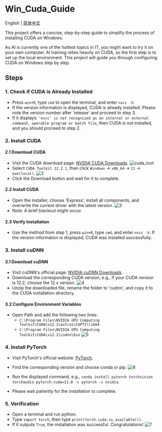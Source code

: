 # Win_Cuda_Guide

 English | [简体中文](README_CN.md)

This project offers a concise, step-by-step guide to simplify the process of installing CUDA on Windows.

As AI is currently one of the hottest topics in IT, you might want to try it on your own computer. AI training relies heavily on CUDA, so the first step is to set up the local environment. This project will guide you through configuring CUDA on Windows step by step.

## Steps

### 1. Check if CUDA is Already Installed
- Press `win+R`, type `cmd` to open the terminal, and enter `nvcc -V`.
- If the version information is displayed, CUDA is already installed. Please note the version number after 'release' and proceed to step 3.
- If it displays: `'nvcc' is not recognized as an internal or external command, operable program or batch file`, then CUDA is not installed, and you should proceed to step 2.

### 2. Install CUDA

#### 2.1 Download CUDA
- Visit the CUDA download page: [NVIDIA CUDA Downloads](https://developer.nvidia.com/cuda-downloads).
![cuda_tool](https://github.com/Cola-Rex/Win_Cuda_Guide/assets/16102355/79c0b4fa-a71c-4368-9b78-b9236db8434f)
- Select `CUDA Toolkit 12.2.1`, then click `Windows` -> `x86_64` -> `11` -> `exe(local)`.
![2](https://github.com/Cola-Rex/Win_Cuda_Guide/assets/16102355/840bd49a-dda0-4d2c-a3d0-ea677c322d07)
- Click the Download button and wait for it to complete.

#### 2.2 Install CUDA
- Open the installer, choose 'Express', install all components, and overwrite the current driver with the latest version.
![3](https://github.com/Cola-Rex/Win_Cuda_Guide/assets/16102355/f1a3a36e-c47d-49a3-847d-b151db250aad)
- Note: A brief blackout might occur.

#### 2.3 Verify Installation
- Use the method from step 1, press `win+R`, type `cmd`, and enter `nvcc -V`. If the version information is displayed, CUDA was installed successfully.

### 3. Install cuDNN

#### 3.1 Download cuDNN
- Visit cuDNN's official page: [NVIDIA cuDNN Downloads](https://developer.nvidia.com/rdp/cudnn-download).
- Download the corresponding CUDA version, e.g., if your CUDA version is 12.2, choose the 12.x version.
 ![4](https://github.com/Cola-Rex/Win_Cuda_Guide/assets/16102355/251ebcd9-9f3b-4590-9069-6bc9ff02792c)
- Unzip the downloaded file, rename the folder to 'cudnn', and copy it to the CUDA installation directory.

#### 3.2 Configure Environment Variables
- Open Path and add the following two lines:
  - `C:\Program Files\NVIDIA GPU Computing Toolkit\CUDA\v12.2\extras\CUPTI\lib64`
  - `C:\Program Files\NVIDIA GPU Computing Toolkit\CUDA\v12.2\cudnn\bin`
![5](https://github.com/Cola-Rex/Win_Cuda_Guide/assets/16102355/3e63f4fe-2a7f-40e9-9677-c6c0666f333a)

### 4. Install PyTorch
- Visit PyTorch's official website: [PyTorch](https://pytorch.org/get-started/locally/).
- Find the corresponding version and choose conda or pip.
![6](https://github.com/Cola-Rex/Win_Cuda_Guide/assets/16102355/b723e808-f744-4f5c-b20c-699988d16795)

- Run the displayed command, e.g., `conda install pytorch torchvision torchaudio pytorch-cuda=11.8 -c pytorch -c nvidia`.
- Please wait patiently for the installation to complete.

### 5. Verification
- Open a terminal and run python.
- Type `import torch`, then type `print(torch.cuda.is_available())`.
- If it outputs `True`, the installation was successful. Congratulations!
![7](https://github.com/Cola-Rex/Win_Cuda_Guide/assets/16102355/6d531ca8-5b96-41cc-bece-ad43280419e6)

